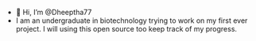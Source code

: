 - 👋 Hi, I’m @Dheeptha77
- I am an undergraduate in biotechnology trying to work on my first ever project. I will using this open source too keep track of my progress.

<!---
Dheeptha77/Dheeptha77 is a ✨ special ✨ repository because its `README.md` (this file) appears on your GitHub profile.
You can click the Preview link to take a look at your changes.
--->
